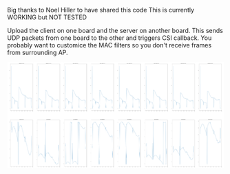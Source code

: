Big thanks to Noel Hiller to have shared this code
This is currently WORKING but NOT TESTED

Upload the client on one board and the server on another board. This sends UDP packets from one board to the other and triggers CSI callback.
You probably want to customice the MAC filters so you don't receive frames from surrounding AP.

![Alt text](capture.png?raw=true "Title")

